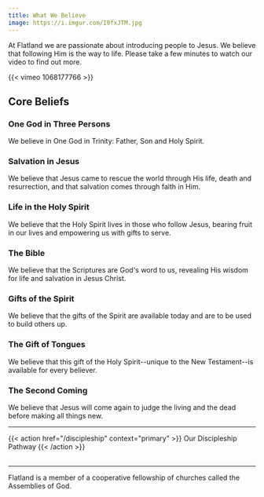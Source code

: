 ```yaml
---
title: What We Believe
image: https://i.imgur.com/I0fxJTM.jpg
---
```


At Flatland we are passionate about introducing people to Jesus. We believe that following Him is the way to life. Please take a few minutes to watch our video to find out more.

{{< vimeo 1068177766 >}}

## Core Beliefs

### One God in Three Persons

We believe in One God in Trinity: Father, Son and Holy Spirit.

### Salvation in Jesus

We believe that Jesus came to rescue the world through His life, death and resurrection, and that salvation comes through faith in Him.

### Life in the Holy Spirit

We believe that the Holy Spirit lives in those who follow Jesus, bearing fruit in our lives and empowering us with gifts to serve.

### The Bible

We believe that the Scriptures are God's word to us, revealing His wisdom for life and salvation in Jesus Christ.

### Gifts of the Spirit

We believe that the gifts of the Spirit are available today and are to be used to build others up.

### The Gift of Tongues

We believe that this gift of the Holy Spirit--unique to the New Testament--is available for every believer.

### The Second Coming

We believe that Jesus will come again to judge the living and the dead before making all things new.

<hr>

{{< action href="/discipleship" context="primary" >}}
Our Discipleship Pathway
{{< /action >}}<br><br>

<hr>

Flatland is a member of a cooperative fellowship of churches called the Assemblies of God.
